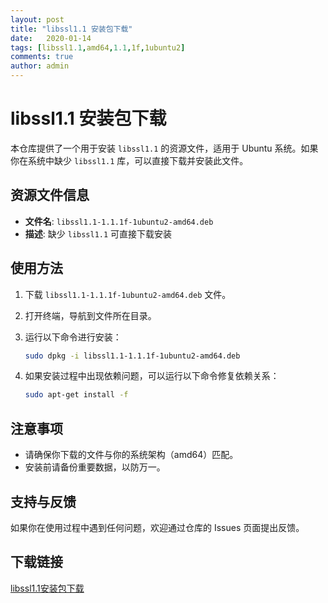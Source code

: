 ```yaml
---
layout: post
title: "libssl1.1 安装包下载"
date:   2020-01-14
tags: [libssl1.1,amd64,1.1,1f,1ubuntu2]
comments: true
author: admin
---
```

# libssl1.1 安装包下载

本仓库提供了一个用于安装 `libssl1.1` 的资源文件，适用于 Ubuntu 系统。如果你在系统中缺少 `libssl1.1` 库，可以直接下载并安装此文件。

## 资源文件信息

- **文件名**: `libssl1.1-1.1.1f-1ubuntu2-amd64.deb`
- **描述**: 缺少 `libssl1.1` 可直接下载安装

## 使用方法

1. 下载 `libssl1.1-1.1.1f-1ubuntu2-amd64.deb` 文件。
2. 打开终端，导航到文件所在目录。
3. 运行以下命令进行安装：

   ```bash
   sudo dpkg -i libssl1.1-1.1.1f-1ubuntu2-amd64.deb
   ```

4. 如果安装过程中出现依赖问题，可以运行以下命令修复依赖关系：

   ```bash
   sudo apt-get install -f
   ```

## 注意事项

- 请确保你下载的文件与你的系统架构（amd64）匹配。
- 安装前请备份重要数据，以防万一。

## 支持与反馈

如果你在使用过程中遇到任何问题，欢迎通过仓库的 Issues 页面提出反馈。

## 下载链接

[libssl1.1安装包下载](https://pan.quark.cn/s/4db7fa05f87a)